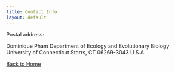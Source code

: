 ```yaml
---
title: Contact Info
layout: default
---
```


Postal address: 

Dominique Pham 
Department of Ecology and Evolutionary Biology 
University of Connecticut 
Storrs, CT 06269-3043
U.S.A.

[Back to Home](https://DmnqPham.github.io/)
